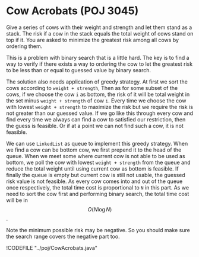 # Cow Acrobats (POJ 3045)

Give a series of cows with their weight and strength and let them stand as a stack. The risk
if a cow in the stack equals the total weight of cows stand on top if it. You are asked to minimize
the greatest risk among all cows by ordering them.

This is a problem with binary search that is a little hard. The key is to find a way to verify if
there exists a way to ordering the cow to let the greatest risk to be less than or equal to guessed
value by binary search.

The solution also needs application of greedy strategy. At first we sort the cows according to `weight + strength`,
Then as for some subset of the cows, if we choose the cow `i` as bottom, the risk of it will be
total weight in the set minus `weight + strength` of cow `i`. Every time we choose the cow with lowest
`weight + strength` to maximize the risk but we require the risk is not greater than our guessed value.
If we go like this through every cow and find every time we always can find a cow to satisfied our restriction,
then the guess is feasible. Or if at a point we can not find such a cow, it is not feasible.

We can use `LinkedList` as queue to implement this greedy strategy. When we find a cow can be bottom cow,
we first prepend it to the head of the queue. When we meet some where current cow is not able to be used as bottom,
we poll the cow with lowest `weight + strength` from the queue and reduce the total weight until using current cow
as bottom is feasible. If finally the queue is empty but current cow is still not usable, the guessed risk value
is not feasible. As every cow comes into and out of the queue once respectively, the total time cost is
proportional to `N` in this part. As we need to sort the cow first and performing binary search, the total time cost
will be in $$O(N\log N)$$.

Note the minimum possible risk may be negative. So you should make sure the search range covers the negative part too.

!CODEFILE "../poj/CowAcrobats.java"
